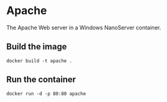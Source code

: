 # Apache

The Apache Web server in a Windows NanoServer container.

## Build the image

```
docker build -t apache .
```

## Run the container

```
docker run -d -p 80:80 apache
```

